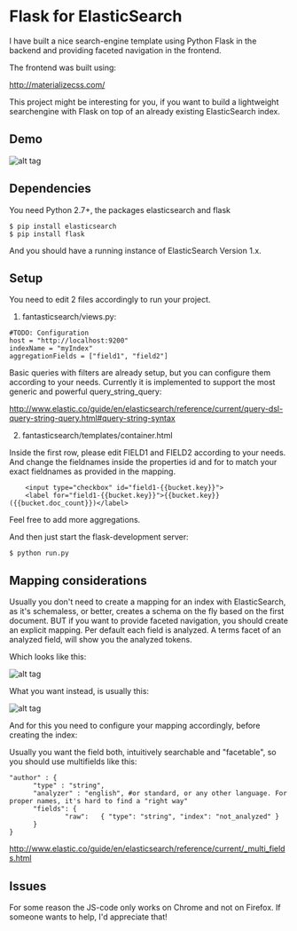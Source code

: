Flask for ElasticSearch 
==================

I have built a nice search-engine template using Python Flask in the backend and providing faceted navigation in the frontend.

The frontend was built using:

http://materializecss.com/

This project might be interesting for you, if you want to build a lightweight searchengine with Flask on top of an already existing ElasticSearch index. 


Demo
----
![alt tag](https://raw.github.com/svola/fantasticsearch/master/doku/colibrisearch-demo.png)



Dependencies
----------
You need Python 2.7+, the packages elasticsearch and flask

```
$ pip install elasticsearch
$ pip install flask
```

And you should have a running instance of ElasticSearch Version 1.x. 


Setup
----------

You need to edit 2 files accordingly to run your project.


1. fantasticsearch/views.py:

```
#TODO: Configuration
host = "http://localhost:9200"
indexName = "myIndex"
aggregationFields = ["field1", "field2"]
```

Basic queries with filters are already setup, but you can configure them according to your needs.
Currently it is implemented to support the most generic and powerful query_string_query:

http://www.elastic.co/guide/en/elasticsearch/reference/current/query-dsl-query-string-query.html#query-string-syntax


2. fantasticsearch/templates/container.html

Inside the first row, please edit FIELD1 and FIELD2 according to your needs. 
And change the fieldnames inside the properties id and for to match your exact fieldnames as provided in the mapping.

```
    <input type="checkbox" id="field1-{{bucket.key}}">
    <label for="field1-{{bucket.key}}">{{bucket.key}} ({{bucket.doc_count}})</label>
```

Feel free to add more aggregations. 


And then just start the flask-development server: 

```
$ python run.py	
```



Mapping considerations
---------------------------------

Usually you don't need to create a mapping for an index with ElasticSearch, as it's schemaless, or better, creates a schema on the fly based on the first document.
BUT if you want to provide faceted navigation, you should create an explicit mapping. 
Per default each field is analyzed. 
A terms facet of an analyzed field, will show you the analyzed tokens.

Which looks like this:

![alt tag](https://raw.github.com/svola/ElasticUI-extension/master/doku/facet-bad.png)

What you want instead, is usually this:

![alt tag](https://raw.github.com/svola/ElasticUI-extension/master/doku/facet-good.png)

And for this you need to configure your mapping accordingly, before creating the index:

Usually you want the field both, intuitively searchable and "facetable", so you should use multifields like this:

```
"author" : {
      "type" : "string",
      "analyzer" : "english", #or standard, or any other language. For proper names, it's hard to find a "right way" 
      "fields": {
              "raw":   { "type": "string", "index": "not_analyzed" }
      }
}
```
  
http://www.elastic.co/guide/en/elasticsearch/reference/current/_multi_fields.html


Issues
--------------------------

For some reason the JS-code only works on Chrome and not on Firefox.
If someone wants to help, I'd appreciate that!


